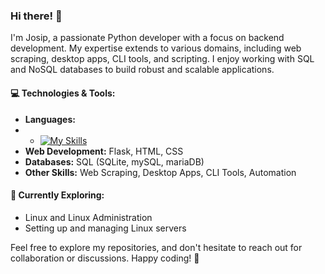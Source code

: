 ### Hi there! 👋

I'm Josip, a passionate Python developer with a focus on backend development. My expertise extends to various domains, including web scraping, desktop apps, CLI tools, and scripting. I enjoy working with SQL and NoSQL databases to build robust and scalable applications.

#### 💻 Technologies & Tools:
- **Languages:**
- - [![My Skills](https://skillicons.dev/icons?i=js,html,css,wasm)](https://skillicons.dev)
- **Web Development:** Flask, HTML, CSS
- **Databases:** SQL (SQLite, mySQL, mariaDB)
- **Other Skills:** Web Scraping, Desktop Apps, CLI Tools, Automation

#### 🚀 Currently Exploring:
- Linux and Linux Administration
- Setting up and managing Linux servers

Feel free to explore my repositories, and don't hesitate to reach out for collaboration or discussions. Happy coding! 🚀
